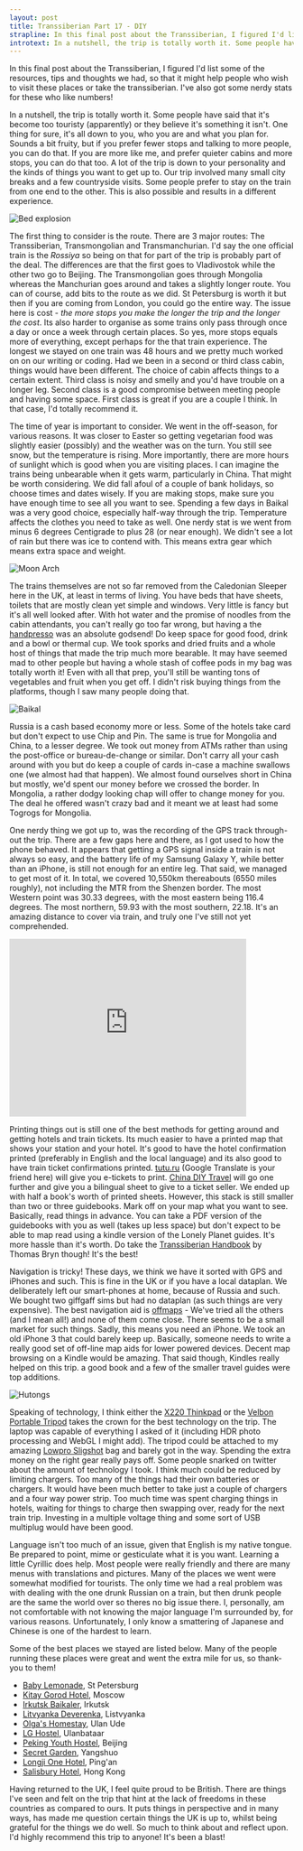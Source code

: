 ```yaml
---
layout: post 
title: Transsiberian Part 17 - DIY
strapline: In this final post about the Transsiberian, I figured I'd list some of the resources, tips and thoughts we had, so that it might help people who wish to visit these places or take the transsiberian. I've also got some nerdy stats to mention.
introtext: In a nutshell, the trip is totally worth it. Some people have said that it's become too touristy (apparently) or they believe it's something it isn't. One thing for sure, it's all down to you, who you are and what you plan for. Sounds a bit fruity, but if you prefer fewer stops and talking to more people, you can do that. If you are more like me, and prefer quieter cabins and more stops, you can do that too. A lot of the trip is down to your personality and the kinds of things you want to get up to. Our trip involved many small city breaks and a few countryside visits. Some people prefer to stay on the train from one end to the other. This is also possible and results in a different experience.
---
```


In this final post about the Transsiberian, I figured I'd list some of the resources, tips and thoughts we had, so that it might help people who wish to visit these places or take the transsiberian. I've also got some nerdy stats for these who like numbers!

In a nutshell, the trip is totally worth it. Some people have said that it's become too touristy (apparently) or they believe it's something it isn't. One thing for sure, it's all down to you, who you are and what you plan for. Sounds a bit fruity, but if you prefer fewer stops and talking to more people, you can do that. If you are more like me, and prefer quieter cabins and more stops, you can do that too. A lot of the trip is down to your personality and the kinds of things you want to get up to. Our trip involved many small city breaks and a few countryside visits. Some people prefer to stay on the train from one end to the other. This is also possible and results in a different experience.

![Bed explosion](https://farm8.staticflickr.com/7619/16728730439_f835f927b0.jpg)

The first thing to consider is the route. There are 3 major routes: The Transsiberian, Transmongolian and Transmanchurian. I'd say the one official train is the *Rossiya* so being on that for part of the trip is probably part of the deal. The differences are that the first goes to Vladivostok while the other two go to Beijing. The Transmongolian goes through Mongolia whereas the Manchurian goes around and takes a slightly longer route. You can of course, add bits to the route as we did. St Petersburg is worth it but then if you are coming from London, you could go the entire way. The issue here is cost - *the more stops you make the longer the trip and the longer the cost*. Its also harder to organise as some trains only pass through once a day or once a week through certain places. So yes, more stops equals more of everything, except perhaps for the that train experience. The longest we stayed on one train was 48 hours and we pretty much worked on on our writing or coding. Had we been in a second or third class cabin, things would have been different. The choice of cabin affects things to a certain extent. Third class is noisy and smelly and you'd have trouble on a longer leg. Second class is a good compromise between meeting people and having some space. First class is great if you are a couple I think. In that case, I'd totally recommend it. 

The time of year is important to consider. We went in the off-season, for various reasons. It was closer to Easter so getting vegetarian food was slightly easier (possibly) and the weather was on the turn. You still see snow, but the temperature is rising. More importantly, there are more hours of sunlight which is good when you are visiting places. I can imagine the trains being unbearable when it gets warm, particularly in China. That might be worth considering. We did fall afoul of a couple of bank holidays, so choose times and dates wisely. If you are making stops, make sure you have enough time to see all you want to see. Spending a few days in Baikal was a very good choice, especially half-way through the trip. Temperature affects the clothes you need to take as well. One nerdy stat is we went from minus 6 degrees Centigrade to plus 28 (or near enough). We didn't see a lot of rain but there was ice to contend with. This means extra gear which means extra space and weight.

![Moon Arch](https://farm8.staticflickr.com/7595/16838939709_923a0d80cb.jpg)

The trains themselves are not so far removed from the Caledonian Sleeper here in the UK, at least in terms of living. You have beds that have sheets, toilets that are mostly clean yet simple and windows. Very little is fancy but it's all well looked after. With hot water and the promise of noodles from the cabin attendants, you can't really go too far wrong, but having a the [handpresso](http://www.handpresso.com) was an absolute godsend! Do keep space for good food, drink and a bowl or thermal cup. We took sporks and dried fruits and a whole host of things that made the trip much more bearable. It may have seemed mad to other people but having a whole stash of coffee pods in my bag was totally worth it! Even with all that prep, you'll still be wanting tons of vegetables and fruit when you get off. I didn't risk buying things from the platforms, though I saw many people doing that.

![Baikal](https://farm9.staticflickr.com/8745/16294954803_99e5b1ed83.jpg)

Russia is a cash based economy more or less. Some of the hotels take card but don't expect to use Chip and Pin. The same is true for Mongolia and China, to a lesser degree. We took out money from ATMs rather than using the post-office or bureau-de-change or similar. Don't carry all your cash around with you but do keep a couple of cards in-case a machine swallows one (we almost had that happen). We almost found ourselves short in China but mostly, we'd spent our money before we crossed the border. In Mongolia, a rather dodgy looking chap will offer to change money for you. The deal he offered wasn't crazy bad and it meant we at least had some Togrogs for Mongolia.

One nerdy thing we got up to, was the recording of the GPS track through-out the trip. There are a few gaps here and there, as I got used to how the phone behaved. It appears that getting a GPS signal inside a train is not always so easy, and the battery life of my Samsung Galaxy Y, while better than an iPhone, is still not enough for an entire leg. That said, we managed to get most of it. In total, we covered 10,550km thereabouts (6550 miles roughly), not including the MTR from the Shenzen border. The most Western point was 30.33 degrees, with the most eastern being 116.4 degrees. The most northern, 59.93 with the most southern, 22.18. It's an amazing distance to cover via train, and truly one I've still not yet comprehended.

<iframe width="420" height="315" src="https://www.youtube.com/embed/Zyw2dPoNgHw" frameborder="0" allowfullscreen></iframe>

Printing things out is still one of the best methods for getting around and getting hotels and train tickets. Its much easier to have a printed map that shows your station and your hotel. It's good to have the hotel confirmation printed (preferably in English and the local language) and its also good to have train ticket confirmations printed. [tutu.ru](http://www.tutu.ru) (Google Translate is your friend here) will give you e-tickets to print. [China DIY Travel](http://www.china-diy-travel.com/en/Search) will go one further and give you a bilingual sheet to give to a ticket seller. We ended up with half a book's worth of printed sheets. However, this stack is still smaller than two or three guidebooks. Mark off on your map what you want to see. Basically, read things in advance. You can take a PDF version of the guidebooks with you as well (takes up less space) but don't expect to be able to map read using a kindle version of the Lonely Planet guides. It's more hassle than it's worth. Do take the [Transsiberian Handbook](http://www.bookdepository.com/Trans-Siberian-Handbook-Bryn-Thomas/9781905864560) by Thomas Bryn though! It's the best!

Navigation is tricky! These days, we think we have it sorted with GPS and iPhones and such. This is fine in the UK or if you have a local dataplan. We deliberately left our smart-phones at home, because of Russia and such. We bought two giffgaff sims but had no dataplan (as such things are very expensive). The best navigation aid is [offmaps](https://itunes.apple.com/us/app/offmaps-2-offline-maps/id403232367?mt=8) - We've tried all the others (and I mean all!) and none of them come close. There seems to be a small market for such things. Sadly, this means you need an iPhone. We took an old iPhone 3 that could barely keep up. Basically, someone needs to write a really good set of off-line map aids for lower powered devices. Decent map browsing on a Kindle would be amazing. That said though, Kindles really helped on this trip. a good book and a few of the smaller travel guides were top additions. 

![Hutongs](https://farm8.staticflickr.com/7654/17014046412_359d208e0d.jpg)

Speaking of technology, I think either the [X220 Thinkpad](http://www.cnet.com/products/lenovo-thinkpad-x220/) or the [Velbon Portable Tripod](http://www.velbon.co.uk/ut_series.html) takes the crown for the best technology on the trip. The laptop was capable of everything I asked of it (including HDR photo processing and WebGL I might add). The tripod could be attached to my amazing [Lowpro Sligshot](http://www.lowepro.com/slingshot) bag and barely got in the way. Spending the extra money on the right gear really pays off. Some people snarked on twitter about the amount of technology I took. I think much could be reduced by limiting chargers. Too many of the things had their own batteries or chargers. It would have been much better to take just a couple of chargers and a four way power strip. Too much time was spent charging things in hotels, waiting for things to charge then swapping over, ready for the next train trip. Investing in a multiple voltage thing and some sort of USB multiplug would have been good. 

Language isn't too much of an issue, given that English is my native tongue. Be prepared to point, mime or gesticulate what it is you want. Learning a little Cyrillic does help. Most people were really friendly and there are many menus with translations and pictures. Many of the places we went were somewhat modified for tourists. The only time we had a real problem was with dealing with the one drunk Russian on a train, but then drunk people are the same the world over so theres no big issue there. I, personally, am not comfortable with not knowing the major language I'm surrounded by, for various reasons. Unfortunately, I only know a smattering of Japanese and Chinese is one of the hardest to learn.


Some of the best places we stayed are listed below. Many of the people running these places were great and went the extra mile for us, so thank-you to them!

 - [Baby Lemonade](https://www.booking.com/hotel/ru/baby-lemonade-hostel.html), St Petersburg
 - [Kitay Gorod Hotel](https://www.booking.com/hotel/ru/kitay-gorod.html), Moscow
 - [Irkutsk Baikaler](http://baikaler.com), Irkutsk
 - [Litvyanka Deverenka](http://www.tripadvisor.co.uk/Hotel_Review-g298528-d1550108-Reviews-Hotel_Derevenka-Listvyanka_Irkutsk_Oblast_Siberian_District.html), Listvyanka
 - [Olga's Homestay](http://www.hostelbookers.com/hostels/russia/ulan-ude/27745/), Ulan Ude
 - [LG Hostel](http://www.lghostel.com), Ulanbataar
 - [Peking Youth Hostel](http://www.peking.hostel.com), Beijing
 - [Secret Garden](http://www.yangshuosecretgarden.com/#!), Yangshuo
 - [Longji One Hotel](http://www.tripadvisor.co.uk/Hotel_Review-g1159371-d1524689-Reviews-Long_Ji_One_Hotel-Longsheng_County_Guangxi_Zhuang.html), Ping'an
 - [Salisbury Hotel](http://www.salisburyhotelhongkong.com), Hong Kong

Having returned to the UK, I feel quite proud to be British. There are things I've seen and felt on the trip that hint at the lack of freedoms in these countries as compared to ours. It puts things in perspective and in many ways, has made me question certain things the UK is up to, whilst being grateful for the things we do well. So much to think about and reflect upon. I'd highly recommend this trip to anyone! It's been a blast!


